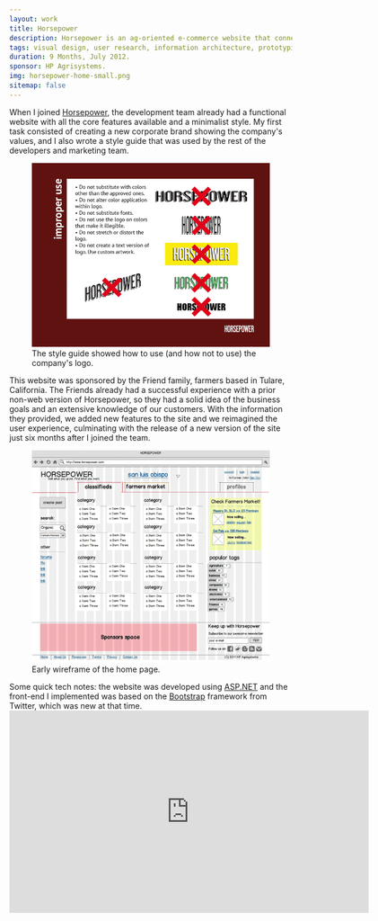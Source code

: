 ```yaml
---
layout: work
title: Horsepower
description: Horsepower is an ag-oriented e-commerce website that connects farmers and buyers.
tags: visual design, user research, information architecture, prototyping, front-end development.
duration: 9 Months, July 2012.
sponsor: HP Agrisystems.
img: horsepower-home-small.png
sitemap: false
---
```


When I joined <a href="http://www.horsepower.com">Horsepower</a>, the development team already had a functional website with all the core features available and a minimalist style. My first task consisted of creating a new corporate brand showing the company's values, and I also wrote a style guide that was used by the rest of the developers and marketing team.
<figure>
<a href="/work/hp_doc_identityguide.pdf"><img src="/images/hp-sg.png" alt="page of the style guide" title="download the horsepower identity guide"></a>
<figcaption>The style guide showed how to use (and how not to use) the company's logo.</figcaption>
</figure>
This website was sponsored by the Friend family, farmers based in Tulare, California. The Friends already had a successful experience with a prior non-web version of Horsepower, so they had a solid idea of the business goals and an extensive knowledge of our customers. With the information they provided, we added new features to the site and we reimagined the user experience, culminating with the release of a new version of the site just six months after I joined the team.
<figure>
<img src="/images/hp-wf.png" alt="wireframe of horsepower">
<figcaption>Early wireframe of the home page.</figcaption>
</figure>
Some quick tech notes: the website was developed using <a href="http://www.asp.net/">ASP.NET</a> and the front-end I implemented was based on the <a href="http://getbootstrap.com/">Bootstrap</a> framework from Twitter, which was new at that time.

<div class="embed">
  <iframe width="640" height="360" src="https://www.youtube.com/embed/9C2nppwNTgo" frameborder="0" allowfullscreen></iframe>
</div>
